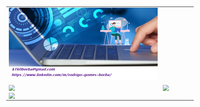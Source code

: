     
  
<center>
<table>
  <tr>
    <td align=center>
      <img src="https://github.com/k1k0borba/k1k0borba/blob/master/images/github_k1k0borba2.png" />
    </td>
  </tr>
    <tr>
        <td></td>
    </tr>
    <tr>
        <td><img width="400px" align="left" src="https://github-readme-stats.vercel.app/api/top-langs/?username=k1k0borba&hide=html&layout=compact&theme=dark" /></td>
        <td><img width="495px" align="left" src="https://github-readme-stats.vercel.app/api?username=k1k0borba&theme=highcontrast&show_icons=true"/></td>
    </tr> 
    <tr>
        <td><img align="left" src="https://komarev.com/ghpvc/?username=k1k0borba&color=blue&style=flat" /></td>
    </tr>
</table>
</center>
<!--
**k1k0borba/k1k0borba** is a ✨ _special_ ✨ repository because its `README.md` (this file) appears on your GitHub profile.

Here are some ideas to get you started:

- 🔭 I’m currently working on ...
- 🌱 I’m currently learning ...
- 👯 I’m looking to collaborate on ...
- 🤔 I’m looking for help with ...
- 💬 Ask me about ...
- 📫 How to reach me: ...
- 😄 Pronouns: ...
- ⚡ Fun fact: ...
-->
